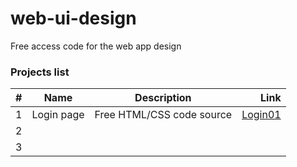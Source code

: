 # web-ui-design
Free access code for the web app design


### Projects list

| # |     Name     |               Description                  |         Link          |           
| :-| :----------: | :----------------------------------------: |----------------------:|
| 1 |  Login page  | Free HTML/CSS code source                  | [Login01](https://github.com/ihuyghens/web-ui-design/tree/main/login-page-01,  "Login page 01")|
| 2 |              |                                            |             |
| 3 |              |                                            |             |
